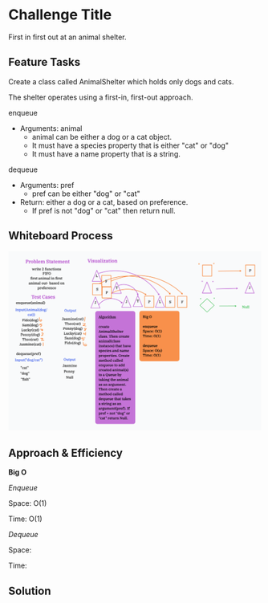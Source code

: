 # Challenge Title

First in first out at an animal shelter.

## Feature Tasks

Create a class called AnimalShelter which holds only dogs and cats.

The shelter operates using a first-in, first-out approach.

enqueue

- Arguments: animal
  - animal can be either a dog or a cat object.
  - It must have a species property that is either "cat" or "dog"
  - It must have a name property that is a string.

dequeue

- Arguments: pref
  - pref can be either "dog" or "cat"
- Return: either a dog or a cat, based on preference.
  - If pref is not "dog" or "cat" then return null.

## Whiteboard Process
<!-- Embedded whiteboard image -->
![Animal Shelter S&Q WhiteBoard](/python/docs/stack_queue_animal_shelter/CodeChallenge12Whiteboard.png)

## Approach & Efficiency

**Big O**

*Enqueue*

Space: O(1)

Time: O(1)

*Dequeue*

Space:

Time:

## Solution
<!-- Show how to run your code, and examples of it in action -->

